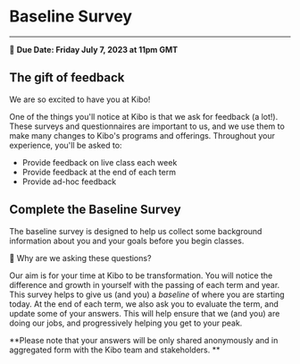 # Baseline Survey
-----
<aside>
  
  📝 **Due Date: Friday July 7, 2023 at 11pm GMT**
 
</aside>

## The gift of feedback
We are so excited to have you at Kibo! 

One of the things you'll notice at Kibo is that we ask for feedback (a lot!). These surveys and questionnaires are important to us, and we use them to make many changes to Kibo's programs and offerings. Throughout your experience, you'll be asked to:

- Provide feedback on live class each week
- Provide feedback at the end of each term
- Provide ad-hoc feedback 


## Complete the Baseline Survey
The baseline survey is designed to help us collect some background information about you and your goals before you begin classes.

<aside> 🤔 Why are we asking these questions? </aside>

Our aim is for your time at Kibo to be transformation. You will notice the difference and growth in yourself with the passing of each term and year. This survey helps to give us (and you) a _baseline_ of where you are starting today. At the end of each term, we also ask you to evaluate the term, and update some of your answers. This will help ensure that we (and you) are doing our jobs, and progressively helping you get to your peak. 

**Please note that your answers will be only shared anonymously and in aggregated form with the Kibo team and stakeholders. 
**

